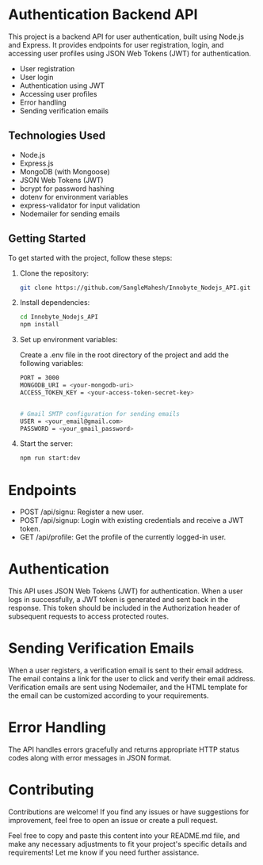 # Authentication Backend API

This project is a backend API for user authentication, built using Node.js and Express. It provides endpoints for user registration, login, and accessing user profiles using JSON Web Tokens (JWT) for authentication.


- User registration
- User login
- Authentication using JWT
- Accessing user profiles
- Error handling
- Sending verification emails

## Technologies Used

- Node.js
- Express.js
- MongoDB (with Mongoose)
- JSON Web Tokens (JWT)
- bcrypt for password hashing
- dotenv for environment variables
- express-validator for input validation
- Nodemailer for sending emails

## Getting Started

To get started with the project, follow these steps:

1. Clone the repository:

   ```bash
   git clone https://github.com/SangleMahesh/Innobyte_Nodejs_API.git

2. Install dependencies:

   ```bash
   cd Innobyte_Nodejs_API
   npm install

4. Set up environment variables:

    Create a .env file in the root directory of the project and add the following variables:

   ```bash
   PORT = 3000
   MONGODB_URI = <your-mongodb-uri>
   ACCESS_TOKEN_KEY = <your-access-token-secret-key>


   # Gmail SMTP configuration for sending emails
   USER = <your_email@gmail.com>
   PASSWORD = <your_gmail_password>

5. Start the server:
   ```bash
   npm run start:dev

# Endpoints
- POST /api/signu: Register a new user.
- POST /api/signup: Login with existing credentials and receive a JWT token.
- GET /api/profile: Get the profile of the currently logged-in user.

# Authentication
This API uses JSON Web Tokens (JWT) for authentication. When a user logs in successfully, a JWT token is generated and sent back in the response. This token should be included in the Authorization header of subsequent requests to access protected routes.

# Sending Verification Emails
When a user registers, a verification email is sent to their email address. The email contains a link for the user to click and verify their email address. Verification emails are sent using Nodemailer, and the HTML template for the email can be customized according to your requirements.

# Error Handling
The API handles errors gracefully and returns appropriate HTTP status codes along with error messages in JSON format.

# Contributing
Contributions are welcome! If you find any issues or have suggestions for improvement, feel free to open an issue or create a pull request.


Feel free to copy and paste this content into your README.md file, and make any necessary adjustments to fit your project's specific details and requirements! Let me know if you need further assistance.
